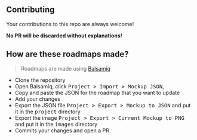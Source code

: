 ## Contributing

Your contributions to this repo are always welcome!

**No PR will be discarded without explanations!**

## How are these roadmaps made?

> Roadmaps are made using [Balsamiq](https://balsamiq.com/download/)

* Clone the repository
* Open Balsamiq, click <kbd>Project > Import > Mockup JSON</kbd>,
* Copy and paste the JSON for the roadmap that you want to update
* Add your changes
* Export the JSON file <kbd>Project > Export > Mockup to JSON</kbd> and put it in the <kbd>project</kbd> directory
* Export the image <kbd>Project > Export > Current Mockup to PNG</kbd> and put it in the <kbd>images</kbd> directory
* Commits your changes and open a PR